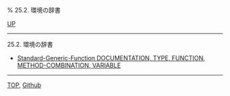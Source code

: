 % 25.2. 環境の辞書

[UP](25.html)  

---

25.2. 環境の辞書

- [Standard-Generic-Function DOCUMENTATION, TYPE, FUNCTION, METHOD-COMBINATION, VARIABLE](25.2.documentation.html)

---
[TOP](index.html),  [Github](https://github.com/nptcl/npt-japanese)

